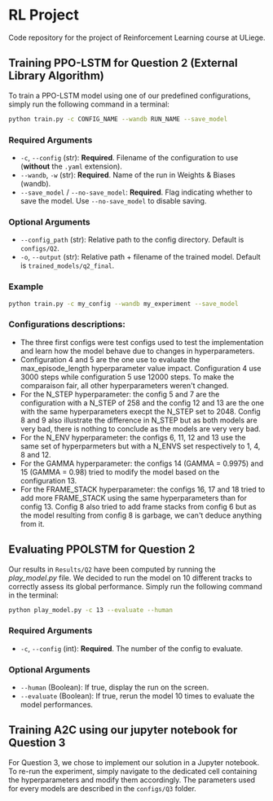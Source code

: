 # RL Project
Code repository for the project of Reinforcement Learning course at ULiege.

## Training PPO-LSTM for Question 2 (External Library Algorithm)

To train a PPO-LSTM model using one of our predefined configurations, simply run the following command in a terminal:

```bash
python train.py -c CONFIG_NAME --wandb RUN_NAME --save_model
```

### Required Arguments

- `-c`, `--config` (str): **Required**. Filename of the configuration to use (**without** the `.yaml` extension).
- `--wandb`, `-w` (str): **Required**. Name of the run in Weights & Biases (wandb).
- `--save_model` / `--no-save_model`: **Required**. Flag indicating whether to save the model. Use `--no-save_model` to disable saving.

### Optional Arguments

- `--config_path` (str): Relative path to the config directory. Default is `configs/Q2`.
- `-o`, `--output` (str): Relative path + filename of the trained model. Default is `trained_models/q2_final`.

### Example

```bash
python train.py -c my_config --wandb my_experiment --save_model
```

### Configurations descriptions:
- The three first configs were test configs used to test the implementation and learn how the model behave due to changes in hyperparameters.
- Configuration 4 and 5 are the one use to evaluate the max_episode_length hyperparameter value impact. Configuration 4 use 3000 steps while configuration 5 use 12000 steps. To make the comparaison fair, all other hyperparameters weren't changed.
- For the N_STEP hyperparameter: the config 5 and 7 are the configuration with a N_STEP of 258 and the config 12 and 13 are the one with the same hyperparameters execpt the N_STEP set to 2048. Config 8 and 9 also illustrate the difference in N_STEP but as both models are very bad, there is nothing to conclude as the models are very very bad.
- For the N_ENV hyperparameter: the configs 6, 11, 12 and 13 use the same set of hyperparmeters but with a N_ENVS set respectively to 1, 4, 8 and 12.
- For the GAMMA hyperparameter: the configs 14 (GAMMA = 0.9975) and 15 (GAMMA = 0.98) tried to modify the model based on the configuration 13.
- For the FRAME_STACK hyperparameter: the configs 16, 17 and 18 tried to add more FRAME_STACK using the same hyperparameters than for config 13. Config 8 also tried to add frame stacks from config 6 but as the model resulting from config 8 is garbage, we can't deduce anything from it.

## Evaluating PPOLSTM for Question 2
Our results in `Results/Q2` have been computed by running the *play_model.py* file. We decided to run the model on 10 different tracks to correctly assess its global performance. Simply run the following command in the terminal:

```bash
python play_model.py -c 13 --evaluate --human
```

### Required Arguments

- `-c`, `--config` (int): **Required**. The number of the config to evaluate.

### Optional Arguments

- `--human` (Boolean): If true, display the run on the screen.
- `--evaluate` (Boolean): If true, rerun the model 10 times to evaluate the model performances.

## Training A2C using our jupyter notebook for Question 3

For Question 3, we chose to implement our solution in a Jupyter notebook. To re-run the experiment, simply navigate to the dedicated cell containing the hyperparameters and modify them accordingly. The parameters used for every models are described in the `configs/Q3` folder.
